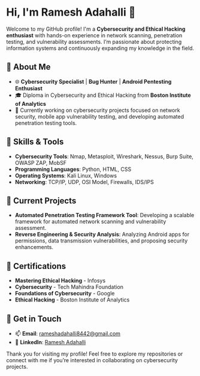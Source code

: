 # Hi, I'm Ramesh Adahalli 👋

Welcome to my GitHub profile! I'm a **Cybersecurity and Ethical Hacking enthusiast** with hands-on experience in network scanning, penetration testing, and vulnerability assessments. I’m passionate about protecting information systems and continuously expanding my knowledge in the field.

## 🔹 About Me
- 🌐 **Cybersecurity Specialist** | **Bug Hunter** | **Android Pentesting Enthusiast**
- 🎓 Diploma in Cybersecurity and Ethical Hacking from **Boston Institute of Analytics**
- 📍 Currently working on cybersecurity projects focused on network security, mobile app vulnerability testing, and developing automated penetration testing tools.

## 🔹 Skills & Tools
- **Cybersecurity Tools**: Nmap, Metasploit, Wireshark, Nessus, Burp Suite, OWASP ZAP, MobSF
- **Programming Languages**: Python, HTML, CSS
- **Operating Systems**: Kali Linux, Windows
- **Networking**: TCP/IP, UDP, OSI Model, Firewalls, IDS/IPS

## 🔹 Current Projects
- **Automated Penetration Testing Framework Tool**: Developing a scalable framework for automated network scanning and vulnerability assessment.
- **Reverse Engineering & Security Analysis**: Analyzing Android apps for permissions, data transmission vulnerabilities, and proposing security enhancements.

## 🔹 Certifications
- **Mastering Ethical Hacking** - Infosys
- **Cybersecurity** - Tech Mahindra Foundation
- **Foundations of Cybersecurity** - Google
- **Ethical Hacking** - Boston Institute of Analytics

## 🔹 Get in Touch
- 📫 **Email**: rameshadahalli8442@gmail.com
- 💼 **LinkedIn**: [Ramesh Adahalli](https://www.linkedin.com/in/ramesh-adahalli-9075b9297)

Thank you for visiting my profile! Feel free to explore my repositories or connect with me if you’re interested in collaborating on cybersecurity projects.
